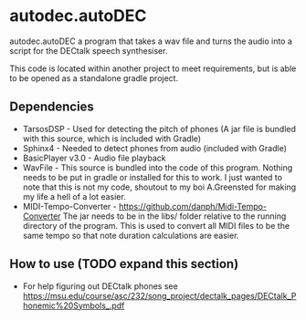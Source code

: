 # autodec.autoDEC

autodec.autoDEC a program that takes a wav file and turns the audio into a script for the DECtalk speech 
synthesiser.

This code is located within another project to meet requirements, but is able to be opened as a 
standalone gradle project.

## Dependencies
* TarsosDSP - Used for detecting the pitch of phones (A jar file is bundled with this source, 
which is included with Gradle)
* Sphinx4 - Needed to detect phones from audio (included with Gradle)
* BasicPlayer v3.0 - Audio file playback
* WavFile - This source is bundled into the code of this program. Nothing needs to be put in gradle
or installed for this to work. I just wanted to note that this is not my code, shoutout to my boi 
A.Greensted for making my life a hell of a lot easier.
* MIDI-Tempo-Converter - https://github.com/danph/Midi-Tempo-Converter The jar needs to be in the
libs/ folder relative to the running directory of the program. This is used to convert all MIDI 
files to be the same tempo so that note duration calculations are easier.

## How to use (TODO expand this section)
* For help figuring out DECtalk phones see 
https://msu.edu/course/asc/232/song_project/dectalk_pages/DECtalk_Phonemic%20Symbols_.pdf